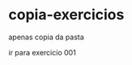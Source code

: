 # copia-exercicios
 apenas copia da pasta

<a hraf="https://ryujinnwoo.github.io/copia-exercicios/ex001/index.html">ir para exercicio 001</a>